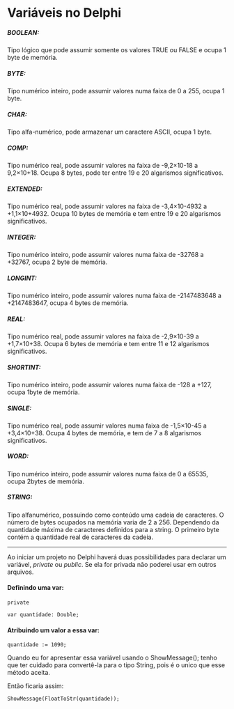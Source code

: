 # Variáveis no Delphi

##### BOOLEAN:
  Tipo lógico que pode assumir somente os valores TRUE ou FALSE e ocupa 1 byte de memória.

##### BYTE: 
Tipo numérico inteiro, pode assumir valores numa faixa de  0 a 255, ocupa 1 byte.

##### CHAR: 
Tipo alfa-numérico, pode armazenar um caractere ASCII,  ocupa 1 byte.

##### COMP: 
Tipo numérico real, pode assumir valores na faixa de -9,2×10-18  a 9,2×10+18. Ocupa 8 bytes, pode ter entre 19 e 20 algarismos significativos.

##### EXTENDED: 
Tipo numérico real, pode assumir valores na faixa de -3,4×10-4932  a +1,1×10+4932. Ocupa 10 bytes de memória e tem entre 19 e 20 algarismos significativos.

##### INTEGER: 
Tipo numérico inteiro, pode assumir valores numa faixa de  -32768 a +32767, ocupa 2 byte de memória.

##### LONGINT:
 Tipo numérico inteiro, pode assumir valores numa faixa de  -2147483648 a +2147483647, ocupa 4 bytes de memória.

##### REAL:
 Tipo numérico real, pode assumir valores na faixa de -2,9×10-39  a +1,7×10+38. Ocupa 6 bytes de memória e tem entre 11 e 12 algarismos significativos.

##### SHORTINT: 
Tipo numérico inteiro, pode assumir valores numa faixa de  -128 a +127, ocupa 1byte de memória.

##### SINGLE: 
Tipo numérico real, pode assumir valores numa faixa de  -1,5×10-45  a +3,4×10+38. Ocupa 4 bytes de memória, e tem de 7 a 8 algarismos significativos.

##### WORD: 
Tipo numérico inteiro, pode assumir valores numa faixa de  0 a 65535, ocupa 2bytes de memória.

##### STRING: 
Tipo alfanumérico, possuindo como conteúdo uma cadeia de caracteres. O número de bytes ocupados na memória varia de 2 a 256. Dependendo da quantidade máxima de caracteres definidos para a string. O primeiro byte contém a quantidade real de caracteres da cadeia.


----------

Ao iniciar um projeto no Delphi haverá duas possibilidades para declarar um variável, *private* ou *public*. Se ela for privada não poderei usar em outros arquivos.

#### Definindo uma var:

    private
    
    var quantidade: Double;

#### Atribuindo um valor a essa var:

    quantidade := 1090;

Quando eu for apresentar essa variável usando o ShowMessage(); tenho que ter cuidado para convertê-la para o tipo String, pois é o unico que esse método aceita.

Então ficaria assim:

    ShowMessage(FloatToStr(quantidade));